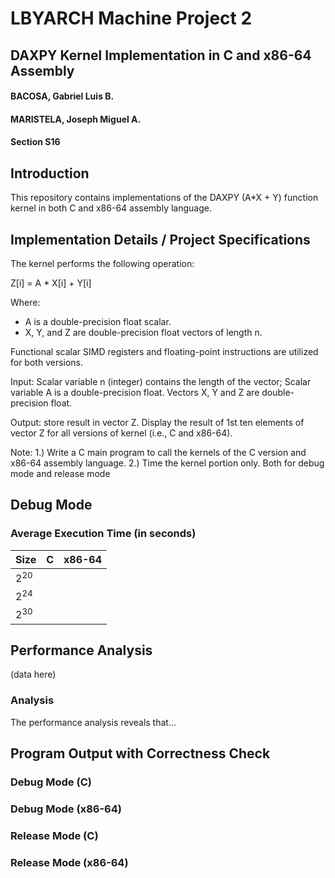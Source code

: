 # LBYARCH Machine Project 2

## DAXPY Kernel Implementation in C and x86-64 Assembly


<h4>BACOSA, Gabriel Luis B.<h4>
<h4>MARISTELA, Joseph Miguel A.<h4>
<h4>Section S16<h4>
    
## Introduction

This repository contains implementations of the DAXPY (A*X + Y) function kernel in both C and x86-64 assembly language.

## Implementation Details / Project Specifications

The kernel performs the following operation:

Z[i] = A * X[i] + Y[i]

Where:
- A is a double-precision float scalar.
- X, Y, and Z are double-precision float vectors of length n.

Functional scalar SIMD registers and floating-point instructions are utilized for both versions.

Input: Scalar variable n (integer) contains the length of the vector; Scalar variable A is a double-precision float. Vectors X, Y and Z are double-precision float.

Output: store result in vector Z. Display the result of 1st ten elements of vector Z for all versions of kernel (i.e., C and x86-64).

Note: 
1.) Write a C main program to call the kernels of the C version and x86-64 assembly language.
2.) Time the kernel portion only. Both for debug mode and release mode

## Debug Mode

### Average Execution Time (in seconds)
|   Size     |     C     | x86-64     |
| ---------- | --------- | ---------- |
| 2<sup>20</sup>       |           |            |
| 2<sup>24</sup>       |           |            |
| 2<sup>30</sup>       |           |            |

## Performance Analysis


(data here)

### Analysis

The performance analysis reveals that...

## Program Output with Correctness Check


### Debug Mode (C)



### Debug Mode (x86-64)



### Release Mode (C)



### Release Mode (x86-64)

